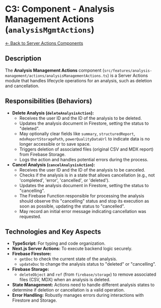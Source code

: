 
# C3: Component - Analysis Management Actions (`analysisMgmtActions`)

[<- Back to Server Actions Components](./../02-server-actions-components.md)

## Description

The **Analysis Management Actions** component (`src/features/analysis-management/actions/analysisManagementActions.ts`) is a Server Actions module that handles lifecycle operations for an analysis, such as deletion and cancellation.

## Responsibilities (Behaviors)

*   **Delete Analysis (`deleteAnalysisAction`):**
    *   Receives the user ID and the ID of the analysis to be deleted.
    *   Updates the analysis document in Firestore, setting the status to "deleted".
    *   May optionally clear fields like `summary`, `structuredReport`, `mdxReportStoragePath`, `powerQualityDataUrl` to indicate data is no longer accessible or to save space.
    *   Triggers deletion of associated files (original CSV and MDX report) from Firebase Storage.
    *   Logs the action and handles potential errors during the process.
*   **Cancel Analysis (`cancelAnalysisAction`):**
    *   Receives the user ID and the ID of the analysis to be canceled.
    *   Checks if the analysis is in a state that allows cancellation (e.g., not 'completed', 'error', 'cancelled', or 'deleted').
    *   Updates the analysis document in Firestore, setting the status to "cancelling".
    *   The Firebase Function responsible for processing the analysis should observe this "cancelling" status and stop its execution as soon as possible, updating the status to "cancelled".
    *   May record an initial error message indicating cancellation was requested.

## Technologies and Key Aspects

*   **TypeScript:** For typing and code organization.
*   **Next.js Server Actions:** To execute backend logic securely.
*   **Firebase Firestore:**
    *   `getDoc` to check the current state of the analysis.
    *   `updateDoc` to change the analysis status to "deleted" or "cancelling".
*   **Firebase Storage:**
    *   `deleteObject` and `ref` (from `firebase/storage`) to remove associated files (CSV, MDX) when an analysis is deleted.
*   **State Management:** Actions need to handle different analysis states to determine if deletion or cancellation is a valid operation.
*   **Error Handling:** Robustly manages errors during interactions with Firestore and Storage.

    